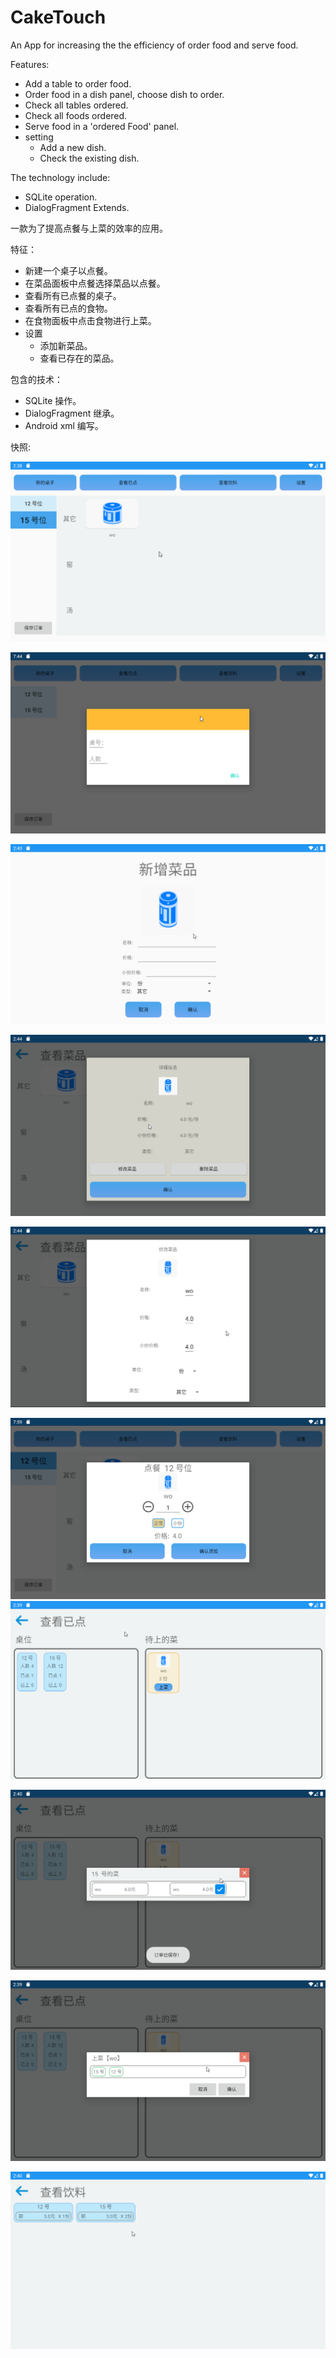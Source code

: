 # CakeTouch
An App for increasing the the efficiency of order food and serve food.

Features:
- Add a table to order food.
- Order food in a dish panel, choose dish to order.
- Check all tables ordered.
- Check all foods ordered.
- Serve food in a 'ordered Food' panel.
- setting
  - Add a new dish.
  - Check the existing dish.

The technology include:

- SQLite operation.
- DialogFragment Extends.

一款为了提高点餐与上菜的效率的应用。

特征：
- 新建一个桌子以点餐。
- 在菜品面板中点餐选择菜品以点餐。
- 查看所有已点餐的桌子。
- 查看所有已点的食物。
- 在食物面板中点击食物进行上菜。
- 设置
  - 添加新菜品。
  - 查看已存在的菜品。

包含的技术：

- SQLite 操作。
- DialogFragment 继承。
- Android xml 编写。

快照:

![主页面](./pic/main.png)

![](./pic/newTable.png)

![新增菜品](./pic/newDish.png)

![菜品详细信息](./pic/dishDetail.png)

![修改菜品](./pic/changeDish.png)



 ![桌位选择菜](./pic/choose.png)![查看已点](./pic/ordered.png)

![桌子详情](./pic/table.png)

![选择桌号上菜](./pic/serve.png)

![查看已点饮料](./pic/drink.png)
